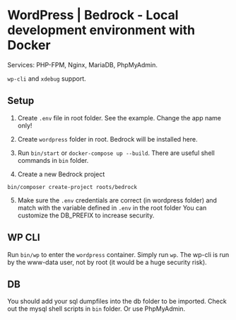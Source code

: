 # WordPress | Bedrock - Local development environment with Docker

Services: PHP-FPM, Nginx, MariaDB, PhpMyAdmin.

`wp-cli` and `xdebug` support.

## Setup

1. Create `.env` file in root folder. See the example. Change the app name only!

2. Create `wordpress` folder in root. Bedrock will be installed here.

3. Run `bin/start` or `docker-compose up --build`. There are useful shell commands in `bin` folder.

4. Create a new Bedrock project

`bin/composer create-project roots/bedrock`

5. Make sure the `.env` credentials are correct (in wordpress folder) and match with the variable defined in `.env` in the root folder
You can customize the DB_PREFIX to increase security.


## WP CLI

Run `bin/wp` to enter the `wordpress` container. Simply run `wp`.
The wp-cli is run by the www-data user, not by root (it would be a huge security risk).


## DB

You should add your sql dumpfiles into the db folder to be imported. Check out the mysql shell scripts in `bin` folder.
Or use PhpMyAdmin.


